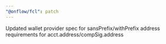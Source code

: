 ```yaml
---
"@onflow/fcl": patch
---
```


Updated wallet provider spec for sansPrefix/withPrefix address requirements for acct.address/compSig.address

